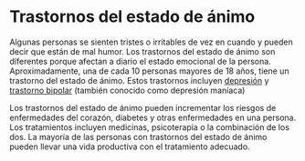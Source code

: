 Trastornos del estado de ánimo
==============================


Algunas personas se sienten tristes o irritables de vez en cuando y pueden decir que están de mal humor. Los trastornos del estado de ánimo son diferentes porque afectan a diario el estado emocional de la persona. Aproximadamente, una de cada 10 personas mayores de 18 años, tiene un trastorno del estado de ánimo. Estos trastornos incluyen [depresión](https://medlineplus.gov/spanish/depression.html) y [trastorno bipolar](https://medlineplus.gov/spanish/bipolardisorder.html) (también conocido como depresión maníaca) 


Los trastornos del estado de ánimo pueden incrementar los riesgos de enfermedades del corazón, diabetes y otras enfermedades en una persona. Los tratamientos incluyen medicinas, psicoterapia o la combinación de los dos. La mayoría de las personas con trastornos del estado de ánimo pueden llevar una vida productiva con el tratamiento adecuado.

